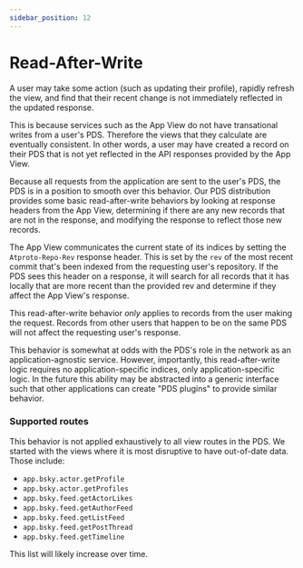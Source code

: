 ```yaml
---
sidebar_position: 12
---
```


# Read-After-Write

A user may take some action (such as updating their profile), rapidly refresh the view, and find that their recent change is not immediately reflected in the updated response.

This is because services such as the App View do not have transational writes from a user's PDS. Therefore the views that they calculate are eventually consistent. In other words, a user may have created a record on their PDS that is not yet reflected in the API responses provided by the App View.

Because all requests from the application are sent to the user's PDS, the PDS is in a position to smooth over this behavior. Our PDS distribution provides some basic read-after-write behaviors by looking at response headers from the App View, determining if there are any new records that are not in the response, and modifying the response to reflect those new records.

The App View communicates the current state of its indices by setting the `Atproto-Repo-Rev` response header. This is set by the `rev` of the most recent commit that's been indexed from the requesting user's repository. If the PDS sees this header on a response, it will search for all records that it has locally that are more recent than the provided rev and determine if they affect the App View's response.

This read-after-write behavior *only* applies to records from the user making the request. Records from other users that happen to be on the same PDS will not affect the requesting user's response.

This behavior is somewhat at odds with the PDS's role in the network as an application-agnostic service. However, importantly, this read-after-write logic requires no application-specific indices, only application-specific logic. In the future this ability may be abstracted into a generic interface such that other applications can create "PDS plugins" to provide similar behavior.

### Supported routes

This behavior is not applied exhaustively to all view routes in the PDS. We started with the views where it is most disruptive to have out-of-date data. Those include:

- `app.bsky.actor.getProfile`
- `app.bsky.actor.getProfiles`
- `app.bsky.feed.getActorLikes`
- `app.bsky.feed.getAuthorFeed`
- `app.bsky.feed.getListFeed`
- `app.bsky.feed.getPostThread`
- `app.bsky.feed.getTimeline`

This list will likely increase over time.